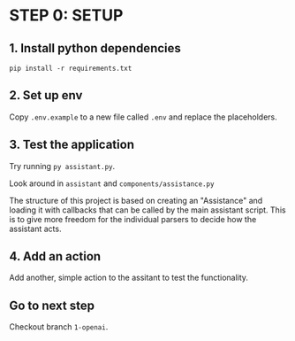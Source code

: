 # STEP 0: SETUP

## 1. Install python dependencies

`pip install -r requirements.txt`

## 2. Set up env

Copy `.env.example` to a new file called `.env` and replace the placeholders.

## 3. Test the application

Try running `py assistant.py`.

Look around in `assistant` and `components/assistance.py`

The structure of this project is based on creating an "Assistance" and loading it with callbacks that can be called by the main assistant script. This is to give more freedom for the individual parsers to decide how the assistant acts.

## 4. Add an action

Add another, simple action to the assitant to test the functionality.

## Go to next step

Checkout branch `1-openai`.
